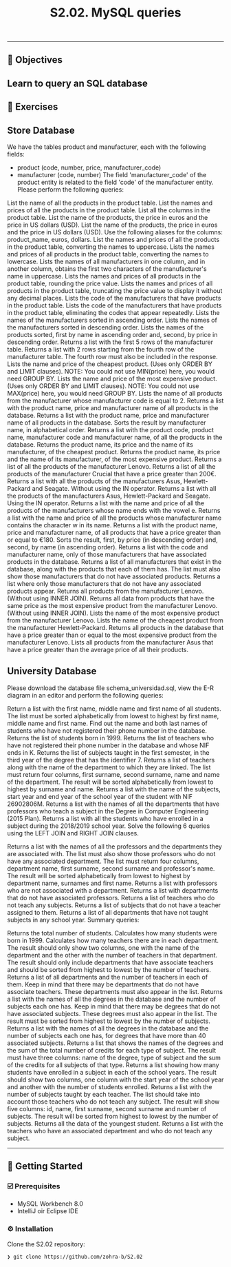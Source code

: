 
<p align="center"><h1 align="center">S2.02. MySQL queries </h1></p>

<br>

---

## 📍 Objectives

Learn to query an SQL database
---

## 👾 Exercises
## Store Database

We have the tables product and manufacturer, each with the following fields:
- product (code, number, price, manufacturer_code)
- manufacturer (code, number)
The field 'manufacturer_code' of the product entity is related to the field 'code' of the manufacturer entity.
Please perform the following queries:

List the name of all the products in the product table.
List the names and prices of all the products in the product table.
List all the columns in the product table.
List the name of the products, the price in euros and the price in US dollars (USD).
List the name of the products, the price in euros and the price in US dollars (USD). Use the following aliases for the columns: product_name, euros, dollars.
List the names and prices of all the products in the product table, converting the names to uppercase.
Lists the names and prices of all products in the product table, converting the names to lowercase.
Lists the names of all manufacturers in one column, and in another column, obtains the first two characters of the manufacturer's name in uppercase.
Lists the names and prices of all products in the product table, rounding the price value.
Lists the names and prices of all products in the product table, truncating the price value to display it without any decimal places.
Lists the code of the manufacturers that have products in the product table.
Lists the code of the manufacturers that have products in the product table, eliminating the codes that appear repeatedly.
Lists the names of the manufacturers sorted in ascending order.
Lists the names of the manufacturers sorted in descending order.
Lists the names of the products sorted, first by name in ascending order and, second, by price in descending order.
Returns a list with the first 5 rows of the manufacturer table.
Returns a list with 2 rows starting from the fourth row of the manufacturer table. The fourth row must also be included in the response.
Lists the name and price of the cheapest product. (Uses only ORDER BY and LIMIT clauses). NOTE: You could not use MIN(price) here, you would need GROUP BY.
Lists the name and price of the most expensive product. (Uses only ORDER BY and LIMIT clauses). NOTE: You could not use MAX(price) here, you would need GROUP BY.
Lists the name of all products from the manufacturer whose manufacturer code is equal to 2.
Returns a list with the product name, price and manufacturer name of all products in the database.
Returns a list with the product name, price and manufacturer name of all products in the database. Sorts the result by manufacturer name, in alphabetical order.
Returns a list with the product code, product name, manufacturer code and manufacturer name, of all the products in the database.
Returns the product name, its price and the name of its manufacturer, of the cheapest product.
Returns the product name, its price and the name of its manufacturer, of the most expensive product.
Returns a list of all the products of the manufacturer Lenovo.
Returns a list of all the products of the manufacturer Crucial that have a price greater than 200€.
Returns a list with all the products of the manufacturers Asus, Hewlett-Packard and Seagate. Without using the IN operator.
Returns a list with all the products of the manufacturers Asus, Hewlett-Packard and Seagate. Using the IN operator.
Returns a list with the name and price of all the products of the manufacturers whose name ends with the vowel e.
Returns a list with the name and price of all the products whose manufacturer name contains the character w in its name.
Returns a list with the product name, price and manufacturer name, of all products that have a price greater than or equal to €180. Sorts the result, first, by price (in descending order) and, second, by name (in ascending order).
Returns a list with the code and manufacturer name, only of those manufacturers that have associated products in the database.
Returns a list of all manufacturers that exist in the database, along with the products that each of them has. The list must also show those manufacturers that do not have associated products.
Returns a list where only those manufacturers that do not have any associated products appear.
Returns all products from the manufacturer Lenovo. (Without using INNER JOIN).
Returns all data from products that have the same price as the most expensive product from the manufacturer Lenovo. (Without using INNER JOIN).
Lists the name of the most expensive product from the manufacturer Lenovo.
Lists the name of the cheapest product from the manufacturer Hewlett-Packard.
Returns all products in the database that have a price greater than or equal to the most expensive product from the manufacturer Lenovo.
Lists all products from the manufacturer Asus that have a price greater than the average price of all their products.

## University Database

Please download the database file schema_universidad.sql, view the E-R diagram in an editor and perform the following queries:

Return a list with the first name, middle name and first name of all students. The list must be sorted alphabetically from lowest to highest by first name, middle name and first name.
Find out the name and both last names of students who have not registered their phone number in the database.
Returns the list of students born in 1999.
Returns the list of teachers who have not registered their phone number in the database and whose NIF ends in K.
Returns the list of subjects taught in the first semester, in the third year of the degree that has the identifier 7.
Returns a list of teachers along with the name of the department to which they are linked. The list must return four columns, first surname, second surname, name and name of the department. The result will be sorted alphabetically from lowest to highest by surname and name.
Returns a list with the name of the subjects, start year and end year of the school year of the student with NIF 26902806M.
Returns a list with the names of all the departments that have professors who teach a subject in the Degree in Computer Engineering (2015 Plan).
Returns a list with all the students who have enrolled in a subject during the 2018/2019 school year.
Solve the following 6 queries using the LEFT JOIN and RIGHT JOIN clauses.

Returns a list with the names of all the professors and the departments they are associated with. The list must also show those professors who do not have any associated department. The list must return four columns, department name, first surname, second surname and professor's name. The result will be sorted alphabetically from lowest to highest by department name, surnames and first name.
Returns a list with professors who are not associated with a department.
Returns a list with departments that do not have associated professors.
Returns a list of teachers who do not teach any subjects.
Returns a list of subjects that do not have a teacher assigned to them.
Returns a list of all departments that have not taught subjects in any school year.
Summary queries:

Returns the total number of students.
Calculates how many students were born in 1999.
Calculates how many teachers there are in each department. The result should only show two columns, one with the name of the department and the other with the number of teachers in that department. The result should only include departments that have associate teachers and should be sorted from highest to lowest by the number of teachers.
Returns a list of all departments and the number of teachers in each of them. Keep in mind that there may be departments that do not have associate teachers. These departments must also appear in the list.
Returns a list with the names of all the degrees in the database and the number of subjects each one has. Keep in mind that there may be degrees that do not have associated subjects. These degrees must also appear in the list. The result must be sorted from highest to lowest by the number of subjects.
Returns a list with the names of all the degrees in the database and the number of subjects each one has, for degrees that have more than 40 associated subjects.
Returns a list that shows the names of the degrees and the sum of the total number of credits for each type of subject. The result must have three columns: name of the degree, type of subject and the sum of the credits for all subjects of that type.
Returns a list showing how many students have enrolled in a subject in each of the school years. The result should show two columns, one column with the start year of the school year and another with the number of students enrolled.
Returns a list with the number of subjects taught by each teacher. The list should take into account those teachers who do not teach any subject. The result will show five columns: id, name, first surname, second surname and number of subjects. The result will be sorted from highest to lowest by the number of subjects.
Returns all the data of the youngest student.
Returns a list with the teachers who have an associated department and who do not teach any subject.

---
## 🚀 Getting Started

### ☑️ Prerequisites

- MySQL Workbench 8.0
- IntelliJ oir Eclipse IDE


### ⚙️ Installation

Clone the S2.02 repository:
```sh
❯ git clone https://github.com/zohra-b/S2.02
```
